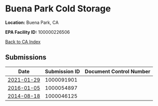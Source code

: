 # Buena Park Cold Storage

**Location:** Buena Park, CA

**EPA Facility ID:** 100000226506

[Back to CA Index](../../index.md)

## Submissions

| Date | Submission ID | Document Control Number |
|------|--------------|-------------------------|
| [2021-01-29](submissions/1000091901.md) | 1000091901 |  |
| [2016-01-05](submissions/1000054897.md) | 1000054897 |  |
| [2014-08-18](submissions/1000046125.md) | 1000046125 |  |

